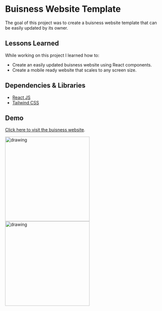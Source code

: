 # Buisness Website Template

The goal of this project was to create a buisness website template that can be easily updated by its owner. 


## Lessons Learned

While working on this project I learned how to:

* Create an easily updated buisness website using React components. 
* Create a mobile ready website that scales to any screen size. 

## Dependencies & Libraries

* [React JS](https://reactjs.org/)
* [Tailwind CSS](https://tailwindcss.com/)

## Demo

[Click here to visit the buisness website](https://david-app-eta.vercel.app/).

<img src="https://github.com/ytraiba/david-app/blob/master/src/assets/thumbnail2.png" alt="drawing" style="height:275px;"/> <img src="https://github.com/ytraiba/david-app/blob/master/src/assets/thumbnail.png" alt="drawing" style="height:275px;"/>

